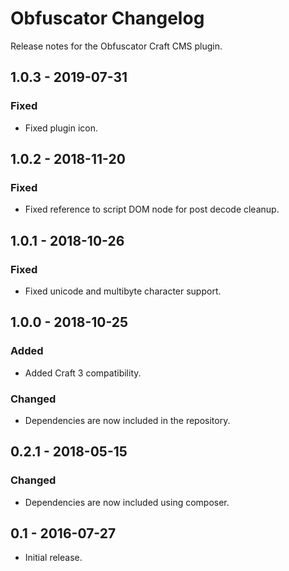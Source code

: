 # Obfuscator Changelog
Release notes for the Obfuscator Craft CMS plugin.


## 1.0.3 - 2019-07-31

### Fixed
- Fixed plugin icon.



## 1.0.2 - 2018-11-20

### Fixed
- Fixed reference to script DOM node for post decode cleanup.



## 1.0.1 - 2018-10-26

### Fixed
- Fixed unicode and multibyte character support.



## 1.0.0 - 2018-10-25

### Added
- Added Craft 3 compatibility.

### Changed
- Dependencies are now included in the repository.



## 0.2.1 - 2018-05-15

### Changed
- Dependencies are now included using composer.



## 0.1 - 2016-07-27
- Initial release.
